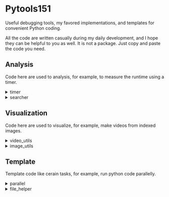 # Pytools151

Useful debugging tools, my favored implementations, and templates for convenient Python coding.

All the code are written casually during my daily development, and I hope they can be helpful to you as well. It is not a package. Just copy and paste the code you need.

## Analysis

Code here are used to analysis, for example, to measure the runtime using a timer.

<details>
<summary>timer</summary>

Include a `Timer` class that simulates a stopwatch to measure the runtime of your code. It supports `lap` and `refresh` operations. You can log the time each time you lap or sum up the time spent in a certain interval inside a loop. See examples in the code.

</details>


<details>
<summary>searcher</summary>

Include two funny wrappers that catch your error messages and search online through Baidu or StackOverflow.

Added another funny wrappers `aisearch151` that automatically use AI 151 to search online to debug. 

</details>


## Visualization

Code here are used to visualize, for example, make videos from indexed images.

<details>
<summary>video_utils</summary>

Include `video_slice` function to cut video with a certain time interval at a certain fps, and save as frame images.

</details>

<details>
<summary>image_utils</summary>

Include `crop_image` function to crop images with a certain size and save as a video.

</details>

## Template

Template code like cerain tasks, for example, run python code parallelly.

<details>
<summary>parallel</summary>

Include `parallel_run` function to run a function parallelly with a certain number of processes. This function is a good replacement for `for-in-range` if each iteration is independent and time-consuming.

</details>

<details>
<summary>file_helper</summary>

Include `add_to_zip` function to filter and add files to a zip file.

Include `walk_folder` function to walk through a folder and return all files with a certain extension. 

</details>